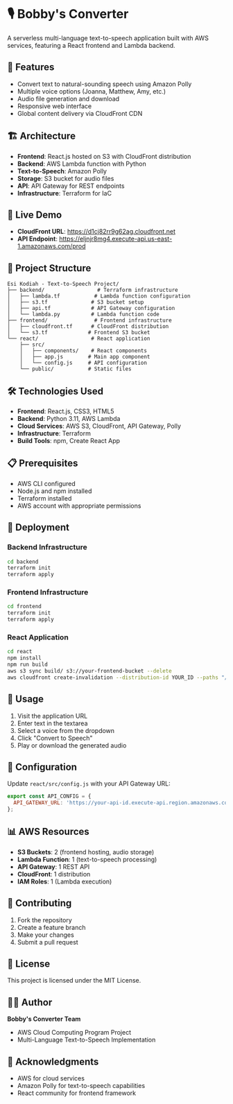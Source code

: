 # 🎙️ Bobby's Converter

A serverless multi-language text-to-speech application built with AWS services, featuring a React frontend and Lambda backend.

## 🌟 Features

- Convert text to natural-sounding speech using Amazon Polly
- Multiple voice options (Joanna, Matthew, Amy, etc.)
- Audio file generation and download
- Responsive web interface
- Global content delivery via CloudFront CDN

## 🏗️ Architecture

- **Frontend**: React.js hosted on S3 with CloudFront distribution
- **Backend**: AWS Lambda function with Python
- **Text-to-Speech**: Amazon Polly
- **Storage**: S3 bucket for audio files
- **API**: API Gateway for REST endpoints
- **Infrastructure**: Terraform for IaC

## 🚀 Live Demo

- **CloudFront URL**: https://d1cj82rr9g62ag.cloudfront.net
- **API Endpoint**: https://eljnjr8mg4.execute-api.us-east-1.amazonaws.com/prod

## 📁 Project Structure

```
Esi Kodiah - Text-to-Speech Project/
├── backend/                 # Terraform infrastructure
│   ├── lambda.tf           # Lambda function configuration
│   ├── s3.tf              # S3 bucket setup
│   ├── api.tf             # API Gateway configuration
│   └── lambda.py          # Lambda function code
├── frontend/               # Frontend infrastructure
│   ├── cloudfront.tf      # CloudFront distribution
│   └── s3.tf             # Frontend S3 bucket
└── react/                 # React application
    ├── src/
    │   ├── components/    # React components
    │   ├── app.js        # Main app component
    │   └── config.js     # API configuration
    └── public/           # Static files
```

## 🛠️ Technologies Used

- **Frontend**: React.js, CSS3, HTML5
- **Backend**: Python 3.11, AWS Lambda
- **Cloud Services**: AWS S3, CloudFront, API Gateway, Polly
- **Infrastructure**: Terraform
- **Build Tools**: npm, Create React App

## 📋 Prerequisites

- AWS CLI configured
- Node.js and npm installed
- Terraform installed
- AWS account with appropriate permissions

## 🚀 Deployment

### Backend Infrastructure
```bash
cd backend
terraform init
terraform apply
```

### Frontend Infrastructure
```bash
cd frontend
terraform init
terraform apply
```

### React Application
```bash
cd react
npm install
npm run build
aws s3 sync build/ s3://your-frontend-bucket --delete
aws cloudfront create-invalidation --distribution-id YOUR_ID --paths "/*"
```

## 🎯 Usage

1. Visit the application URL
2. Enter text in the textarea
3. Select a voice from the dropdown
4. Click "Convert to Speech"
5. Play or download the generated audio

## 🔧 Configuration

Update `react/src/config.js` with your API Gateway URL:
```javascript
export const API_CONFIG = {
  API_GATEWAY_URL: 'https://your-api-id.execute-api.region.amazonaws.com/prod'
};
```

## 📊 AWS Resources

- **S3 Buckets**: 2 (frontend hosting, audio storage)
- **Lambda Function**: 1 (text-to-speech processing)
- **API Gateway**: 1 REST API
- **CloudFront**: 1 distribution
- **IAM Roles**: 1 (Lambda execution)

## 🤝 Contributing

1. Fork the repository
2. Create a feature branch
3. Make your changes
4. Submit a pull request

## 📄 License

This project is licensed under the MIT License.

## 👨‍💻 Author

**Bobby's Converter Team**
- AWS Cloud Computing Program Project
- Multi-Language Text-to-Speech Implementation

## 🙏 Acknowledgments

- AWS for cloud services
- Amazon Polly for text-to-speech capabilities
- React community for frontend framework